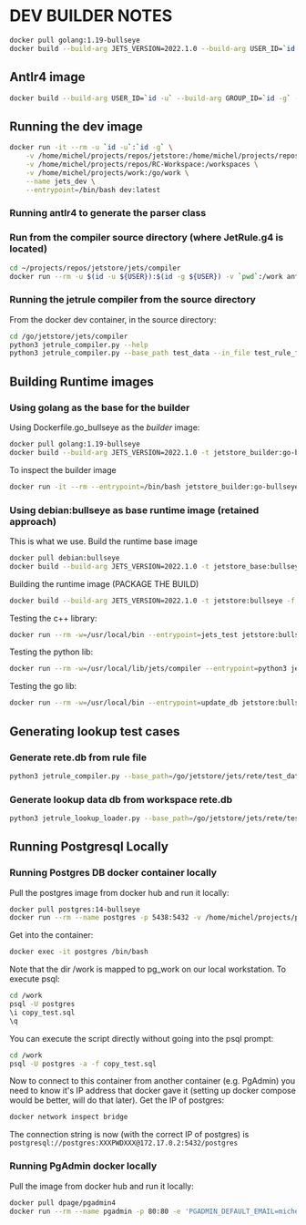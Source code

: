 # DEV BUILDER NOTES

```bash
docker pull golang:1.19-bullseye
docker build --build-arg JETS_VERSION=2022.1.0 --build-arg USER_ID=`id -u` --build-arg GROUP_ID=`id -g` -t dev:latest -f Dockerfile.dev_go . 
```

## Antlr4 image

```bash
docker build --build-arg USER_ID=`id -u` --build-arg GROUP_ID=`id -g` -t antlr4:latest -f Dockerfile.antlr4 . 
```

## Running the dev image

```bash
docker run -it --rm -u `id -u`:`id -g` \
    -v /home/michel/projects/repos/jetstore:/home/michel/projects/repos/jetstore \
    -v /home/michel/projects/repos/RC-Workspace:/workspaces \
    -v /home/michel/projects/work:/go/work \
    --name jets_dev \
    --entrypoint=/bin/bash dev:latest
```

### Running antlr4 to generate the parser class

### Run from the compiler source directory (where JetRule.g4 is located)

```bash
cd ~/projects/repos/jetstore/jets/compiler
docker run --rm -u $(id -u ${USER}):$(id -g ${USER}) -v `pwd`:/work antlr4 -Dlanguage=Python3 JetRule.g4
```

### Running the jetrule compiler from the source directory

From the docker dev container, in the source directory:

```bash
cd /go/jetstore/jets/compiler
python3 jetrule_compiler.py --help
python3 jetrule_compiler.py --base_path test_data --in_file test_rule_file3.jr
```

## Building Runtime images

### Using golang as the base for the builder

Using Dockerfile.go_bullseye as the *builder* image:

```bash
docker pull golang:1.19-bullseye
docker build --build-arg JETS_VERSION=2022.1.0 -t jetstore_builder:go-bullseye -f Dockerfile.go_bullseye .
```

To inspect the builder image

```bash
docker run -it --rm --entrypoint=/bin/bash jetstore_builder:go-bullseye
```


### Using debian:bullseye as base runtime image (retained approach)

This is what we use.
Build the runtime base image

```bash
docker pull debian:bullseye
docker build --build-arg JETS_VERSION=2022.1.0 -t jetstore_base:bullseye -f Dockerfile.bullseye_base .
```

Building the runtime image (PACKAGE THE BUILD)

```bash
docker build --build-arg JETS_VERSION=2022.1.0 -t jetstore:bullseye -f Dockerfile.rt_bullseye .
```

Testing the c++ library:

```bash
docker run --rm -w=/usr/local/bin --entrypoint=jets_test jetstore:bullseye
```

Testing the python lib:

```bash
docker run --rm -w=/usr/local/lib/jets/compiler --entrypoint=python3 jetstore:bullseye jetrule_compiler_test.py
```

Testing the go lib:

```bash
docker run --rm -w=/usr/local/bin --entrypoint=update_db jetstore:bullseye -h
```

## Generating lookup test cases

### Generate rete.db from rule file

```bash
python3 jetrule_compiler.py --base_path=/go/jetstore/jets/rete/test_data --in_file=lookup_helper_test_workspace.jr --rete_db=lookup_helper_test_workspace.db -d
```

### Generate lookup data db from workspace rete.db

```bash
python3 jetrule_lookup_loader.py --base_path=/go/jetstore/jets/rete/test_data --lookup_db=lookup_helper_test_data.db --rete_db=lookup_helper_test_workspace.db
```

## Running Postgresql Locally

### Running Postgres DB docker container locally

Pull the postgres image from docker hub and run it locally:

```bash
docker pull postgres:14-bullseye
docker run --rm --name postgres -p 5438:5432 -v /home/michel/projects/pg_work:/work -e 'POSTGRES_PASSWORD=XXXPWDXXX' -e 'POSTGRES_USER=postgres' postgres:14-bullseye
```

Get into the container:

```bash
docker exec -it postgres /bin/bash
```

Note that the dir /work is mapped to pg_work on our local workstation. To execute psql:

```bash
cd /work
psql -U postgres
\i copy_test.sql
\q
```

You can execute the script directly without going into the psql prompt:

```bash
cd /work
psql -U postgres -a -f copy_test.sql
```

Now to connect to this container from another container (e.g. PgAdmin) you need to know it's IP address that docker gave it (setting up docker compose would be better, will do that later).
Get the IP of postgres:

```bash
docker network inspect bridge
```

The connection string is now (with the correct IP of postgres) is
`postgresql://postgres:XXXPWDXXX@172.17.0.2:5432/postgres`

### Running PgAdmin docker locally

Pull the image from docker hub and run it locally:

```bash
docker pull dpage/pgadmin4
docker run --rm --name pgadmin -p 80:80 -e 'PGADMIN_DEFAULT_EMAIL=michel@artisoft.io' -e 'PGADMIN_DEFAULT_PASSWORD=XXXPWDXXX' dpage/pgadmin4
```
